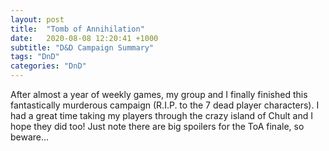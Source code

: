 ```yaml
---
layout: post
title:  "Tomb of Annihilation"
date:   2020-08-08 12:20:41 +1000
subtitle: "D&D Campaign Summary"
tags: "DnD"
categories: "DnD"
---
```


After almost a year of weekly games, my group and I finally finished this fantastically murderous campaign (R.I.P. to the 7 dead player characters). I had a great time taking my players through the crazy island of Chult and I hope they did too! Just note there are big spoilers for the ToA finale, so beware...